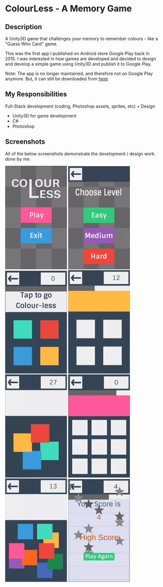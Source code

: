 # ColourLess - A Memory Game

## Description

A Unity3D game that challenges your memory to remember colours - like a "Guess Who Card" game.

This was the first app I published on Android store Google Play back in 2015. I was interested in how games are developed and decided to design and develop a simple game using Unity3D and publish it to Google Play.

Note: The app is no longer maintained, and therefore not on Google Play anymore. But, it can still be downloaded from [here](https://m.apkpure.com/colourless-a-memory-game/com.sarahsga.Colorless)

## My Responsibilities

Full-Stack development (coding, Photoshop assets, sprites, etc) + Design

- Unity3D for game development
- C#
- Photoshop

## Screenshots

All of the below screenshots demonstrate the development / design work done by me:

<img width="200" alt="Home - ColourLess" src="./screenshots/1.png">
<img width="200" alt="Difficulty - ColourLess" src="./screenshots/2.png">
<img width="200" alt="Tap to go colourless - ColourLess" src="./screenshots/3.png">
<img width="200" alt="Hidden Easy - ColourLess" src="./screenshots/4.png">
<img width="200" alt="Shuffle Easy - ColourLess" src="./screenshots/5.png">
<img width="200" alt="Hidden Hard - ColourLess" src="./screenshots/6.png">
<img width="200" alt="Shuffle Hard - ColourLess" src="./screenshots/7.png">
<img width="200" alt="High Score - ColourLess" src="./screenshots/8.png">